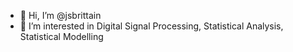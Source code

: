 - 👋 Hi, I’m @jsbrittain
- 👀 I’m interested in Digital Signal Processing, Statistical Analysis, Statistical Modelling

<!---
jsbrittain/jsbrittain is a ✨ special ✨ repository because its `README.md` (this file) appears on your GitHub profile.
You can click the Preview link to take a look at your changes.
--->
